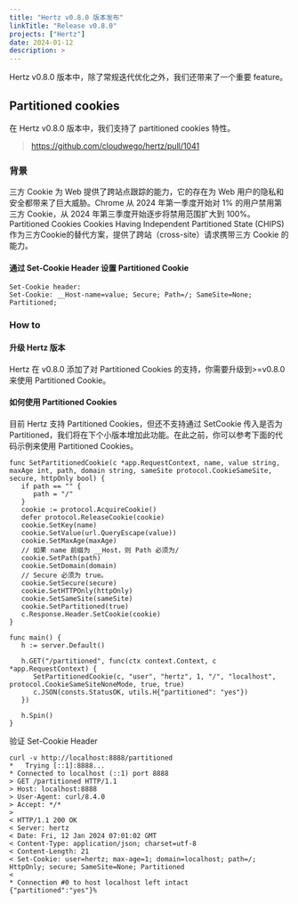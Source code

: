 ```yaml
---
title: "Hertz v0.8.0 版本发布"
linkTitle: "Release v0.8.0"
projects: ["Hertz"]
date: 2024-01-12
description: >
---
```


Hertz v0.8.0 版本中，除了常规迭代优化之外，我们还带来了一个重要 feature。

## Partitioned cookies

在 Hertz v0.8.0 版本中，我们支持了 partitioned cookies 特性。

> https://github.com/cloudwego/hertz/pull/1041

### 背景

三方 Cookie 为 Web 提供了跨站点跟踪的能力，它的存在为 Web 用户的隐私和安全都带来了巨大威胁。Chrome 从 2024 年第一季度开始对 1% 的用户禁用第三方 Cookie，从 2024 年第三季度开始逐步将禁用范围扩大到 100%。
Partitioned Cookies Cookies Having Independent Partitioned State (CHIPS) 作为三方Cookie的替代方案，提供了跨站（cross-site）请求携带三方 Cookie 的能力。

#### 通过 Set-Cookie Header 设置 Partitioned Cookie

```
Set-Cookie header:
Set-Cookie: __Host-name=value; Secure; Path=/; SameSite=None; Partitioned;
```

### How to

#### 升级 Hertz 版本

Hertz 在 v0.8.0 添加了对 Partitioned Cookies 的支持，你需要升级到>=v0.8.0来使用 Partitioned Cookie。

#### 如何使用 Partitioned Cookies

目前 Hertz 支持 Partitioned Cookies，但还不支持通过 SetCookie 传入是否为 Partitioned，我们将在下个小版本增加此功能。在此之前，你可以参考下面的代码示例来使用 Partitioned Cookies。

```
func SetPartitionedCookie(c *app.RequestContext, name, value string, maxAge int, path, domain string, sameSite protocol.CookieSameSite, secure, httpOnly bool) {
   if path == "" {
      path = "/"
   }
   cookie := protocol.AcquireCookie()
   defer protocol.ReleaseCookie(cookie)
   cookie.SetKey(name)
   cookie.SetValue(url.QueryEscape(value))
   cookie.SetMaxAge(maxAge)
   // 如果 name 前缀为 __Host，则 Path 必须为/
   cookie.SetPath(path)
   cookie.SetDomain(domain)
   // Secure 必须为 true。
   cookie.SetSecure(secure)
   cookie.SetHTTPOnly(httpOnly)
   cookie.SetSameSite(sameSite)
   cookie.SetPartitioned(true)
   c.Response.Header.SetCookie(cookie)
}

func main() {
   h := server.Default()

   h.GET("/partitioned", func(ctx context.Context, c *app.RequestContext) {
      SetPartitionedCookie(c, "user", "hertz", 1, "/", "localhost", protocol.CookieSameSiteNoneMode, true, true)
      c.JSON(consts.StatusOK, utils.H{"partitioned": "yes"})
   })

   h.Spin()
}
```

验证 Set-Cookie Header

```
curl -v http://localhost:8888/partitioned
*   Trying [::1]:8888...
* Connected to localhost (::1) port 8888
> GET /partitioned HTTP/1.1
> Host: localhost:8888
> User-Agent: curl/8.4.0
> Accept: */*
>
< HTTP/1.1 200 OK
< Server: hertz
< Date: Fri, 12 Jan 2024 07:01:02 GMT
< Content-Type: application/json; charset=utf-8
< Content-Length: 21
< Set-Cookie: user=hertz; max-age=1; domain=localhost; path=/; HttpOnly; secure; SameSite=None; Partitioned
<
* Connection #0 to host localhost left intact
{"partitioned":"yes"}%
```
